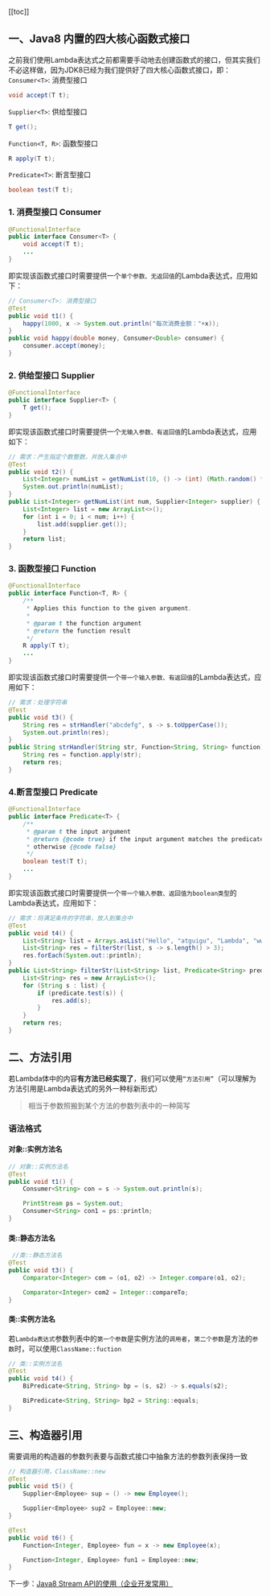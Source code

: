 [[toc]]
## 一、Java8 内置的四大核心函数式接口
之前我们使用Lambda表达式之前都需要手动地去创建函数式的接口，但其实我们不必这样做，因为JDK8已经为我们提供好了四大核心函数式接口，即：
`Consumer<T>`: 消费型接口
```java
void accept(T t);
```

`Supplier<T>`: 供给型接口
```java
T get();
```

`Function<T, R>`: 函数型接口
```java
R apply(T t);
```

`Predicate<T>`: 断言型接口
```java
boolean test(T t);
```
### 1. 消费型接口 Consumer

```java
@FunctionalInterface
public interface Consumer<T> {
    void accept(T t);
	...
}
```
即实现该函数式接口时需要提供一个`单个参数、无返回值`的Lambda表达式，应用如下：

```java
// Consumer<T>: 消费型接口
@Test
public void t1() {
    happy(1000, x -> System.out.println("每次消费金额："+x));
}
public void happy(double money, Consumer<Double> consumer) {
    consumer.accept(money);
}
```
### 2. 供给型接口 Supplier
```java
@FunctionalInterface
public interface Supplier<T> {
    T get();
}
```
即实现该函数式接口时需要提供一个`无输入参数、有返回值`的Lambda表达式，应用如下：

```java
// 需求：产生指定个数整数，并放入集合中
@Test
public void t2() {
    List<Integer> numList = getNumList(10, () -> (int) (Math.random() * 100));
    System.out.println(numList);
}
public List<Integer> getNumList(int num, Supplier<Integer> supplier) {
    List<Integer> list = new ArrayList<>();
    for (int i = 0; i < num; i++) {
        list.add(supplier.get());
    }
    return list;
}
```

### 3. 函数型接口 Function
```java
@FunctionalInterface
public interface Function<T, R> {
    /**
     * Applies this function to the given argument.
     *
     * @param t the function argument
     * @return the function result
     */
    R apply(T t);
    ...
}
```
即实现该函数式接口时需要提供一个`带一个输入参数、有返回值`的Lambda表达式，应用如下：

```java
// 需求：处理字符串
@Test
public void t3() {
    String res = strHandler("abcdefg", s -> s.toUpperCase());
    System.out.println(res);
}
public String strHandler(String str, Function<String, String> function) {
    String res = function.apply(str);
    return res;
}
```


### 4.断言型接口 Predicate
```java
@FunctionalInterface
public interface Predicate<T> {
    /**
     * @param t the input argument
     * @return {@code true} if the input argument matches the predicate,
     * otherwise {@code false}
     */
    boolean test(T t);
	...
}
```
即实现该函数式接口时需要提供一个`带一个输入参数、返回值为boolean类型`的Lambda表达式，应用如下：
```java
// 需求：将满足条件的字符串，放入到集合中
@Test
public void t4() {
    List<String> list = Arrays.asList("Hello", "atguigu", "Lambda", "www", "ok");
    List<String> res = filterStr(list, s -> s.length() > 3);
    res.forEach(System.out::println);
}
public List<String> filterStr(List<String> list, Predicate<String> predicate) {
    List<String> res = new ArrayList<>();
    for (String s : list) {
        if (predicate.test(s)) {
            res.add(s);
        }
    }
    return res;
}
```
## 二、方法引用
若Lambda体中的内容**有方法已经实现了**，我们可以使用`“方法引用”`（可以理解为方法引用是Lambda表达式的另外一种标新形式）

> 相当于参数照搬到某个方法的参数列表中的一种简写

### 语法格式
#### 对象::实例方法名
```java
// 对象::实例方法名
@Test
public void t1() {
    Consumer<String> con = s -> System.out.println(s);

    PrintStream ps = System.out;
    Consumer<String> con1 = ps::println;
}
```

#### 类::静态方法名
```java
 //类::静态方法名
@Test
public void t3() {
    Comparator<Integer> com = (o1, o2) -> Integer.compare(o1, o2);

    Comparator<Integer> com2 = Integer::compareTo;
}
```

#### 类::实例方法名
若`Lambda表达式`参数列表中的`第一个参数`是实例方法的`调用者`，`第二个参数`是方法的`参数`时，可以使用`ClassName::fuction`
```java
// 类::实例方法名
@Test
public void t4() {
    BiPredicate<String, String> bp = (s, s2) -> s.equals(s2);

    BiPredicate<String, String> bp2 = String::equals;
}
```
## 三、构造器引用
需要调用的构造器的参数列表要与函数式接口中抽象方法的参数列表保持一致
```java
// 构造器引用，ClassName::new
@Test
public void t5() {
    Supplier<Employee> sup = () -> new Employee();

    Supplier<Employee> sup2 = Employee::new;
}

@Test
public void t6() {
    Function<Integer, Employee> fun = x -> new Employee(x);

    Function<Integer, Employee> fun1 = Employee::new;
}
```

下一步：[Java8 Stream API的使用（企业开发常用）](https://www.cnblogs.com/CodeReaper/p/15096871.html)